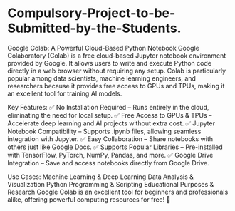 # Compulsory-Project-to-be-Submitted-by-the-Students.
Google Colab: A Powerful Cloud-Based Python Notebook
Google Colaboratory (Colab) is a free cloud-based Jupyter notebook environment provided by Google. It allows users to write and execute Python code directly in a web browser without requiring any setup. Colab is particularly popular among data scientists, machine learning engineers, and researchers because it provides free access to GPUs and TPUs, making it an excellent tool for training AI models.

Key Features:
✅ No Installation Required – Runs entirely in the cloud, eliminating the need for local setup.
✅ Free Access to GPUs & TPUs – Accelerate deep learning and AI projects without extra cost.
✅ Jupyter Notebook Compatibility – Supports .ipynb files, allowing seamless integration with Jupyter.
✅ Easy Collaboration – Share notebooks with others just like Google Docs.
✅ Supports Popular Libraries – Pre-installed with TensorFlow, PyTorch, NumPy, Pandas, and more.
✅ Google Drive Integration – Save and access notebooks directly from Google Drive.

Use Cases:
Machine Learning & Deep Learning
Data Analysis & Visualization
Python Programming & Scripting
Educational Purposes & Research
Google Colab is an excellent tool for beginners and professionals alike, offering powerful computing resources for free! 🚀
